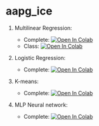# aapg_ice


1) Multilinear Regression:
   - Complete: <a href="https://colab.research.google.com/github/paduapires/aapg_ice/blob/main/Multilinear_regression_complete.ipynb" target="_parent"><img src="https://colab.research.google.com/assets/colab-badge.svg" alt="Open In Colab"/></a>
   - Class: <a href="https://colab.research.google.com/github/paduapires/aapg_ice/blob/main/Multilinear_regression_class.ipynb" target="_parent"><img src="https://colab.research.google.com/assets/colab-badge.svg" alt="Open In Colab"/></a>

2) Logistic Regression:
   - Complete: <a href="https://colab.research.google.com/github/paduapires/aapg_ice/blob/main/Logistic_regression_1D_2D_complete.ipynb" target="_parent"><img src="https://colab.research.google.com/assets/colab-badge.svg" alt="Open In Colab"/></a>

3) K-means:
   - Complete: <a href="https://colab.research.google.com/github/paduapires/aapg_ice/blob/main/Kmeans_thin_section_complete.ipynb" target="_parent"><img src="https://colab.research.google.com/assets/colab-badge.svg" alt="Open In Colab"/></a>

4) MLP Neural network:
   - Complete: <a href="https://colab.research.google.com/github/paduapires/aapg_ice/blob/main/numpy_MLP_complete.ipynb" target="_parent"><img src="https://colab.research.google.com/assets/colab-badge.svg" alt="Open In Colab"/></a>
